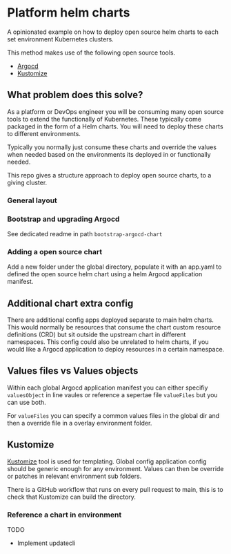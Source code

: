 # Platform helm charts

A opinionated example on how to deploy open source helm charts to each set environment Kubernetes clusters.

This method makes use of the following open source tools.

- [Argocd](https://argo-cd.readthedocs.io/en/stable/)
- [Kustomize](https://kustomize.io/)

## What problem does this solve?

As a platform or DevOps engineer you will be consuming many open source tools to extend the
functionally of Kubernetes. These typically come packaged in the form of a Helm charts.
You will need to deploy these charts to different environments.

Typically you normally just consume these charts and override the values when needed based on the environments its deployed in or functionally needed.

This repo gives a structure approach to deploy open source charts, to a giving cluster.

### General layout

### Bootstrap and upgrading Argocd

See dedicated readme in path `bootstrap-argocd-chart`

### Adding a open source chart

Add a new folder under the global directory, populate it with an app.yaml to defined the open source helm chart using a helm Argocd application manifest.

## Additional chart extra config

There are additional config apps deployed separate to main helm charts.
This would normally be resources that consume the chart custom resource definitions (CRD) but sit outside the upstream chart in different namespaces.
This config could also be unrelated to helm charts, if you would like a Argocd application to deploy resources in a certain namespace.

## Values files vs Values objects

Within each global Argocd application manifest you can either specifiy `valuesObject` in line vaules or reference a sepertae file `valueFiles` but you can use both.

For `valueFiles` you can specify a common values files in the global dir and then a override file in a overlay environment folder.

## Kustomize

[Kustomize](https://kustomize.io/) tool is used for templating.
Global config application config should be generic enough for any environment. Values can then be override or patches in relevant environment sub folders.

There is a GitHub workflow that runs on every pull request to main, this is to check that Kustomize can build the directory.

### Reference a chart in environment

TODO

- Implement updatecli
